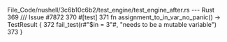 File_Code/nushell/3c6b10c6b2/test_engine/test_engine_after.rs --- Rust
                                                                                                                                                           369 /// Issue #7872
                                                                                                                                                           370 #[test]
                                                                                                                                                           371 fn assignment_to_in_var_no_panic() -> TestResult {
                                                                                                                                                           372     fail_test(r#"$in = 3"#, "needs to be a mutable variable")
                                                                                                                                                           373 }

